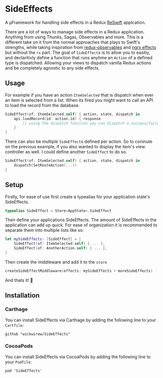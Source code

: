 # SideEffects
A µFramework for handling side effects in a Redux [ReSwift](https://www.github.com/ReSwift/ReSwift) applcation.

There are a lot of ways to manage side effects in a Redux application. Anything from using Thunks, Sagas, Observables and more. This is a different take on it from the normal approaches that plays to Swift's strengths, while taking inspiration from [redux-observables](https://github.com/redux-observable/redux-observable) and [ngrx effects](https://github.com/ngrx/effects) but without the `rx` part. The goal of `SideEffect`s is to allow you to easiliy, and declaritivly define a function that runs anytime an `Action` of a defined type is dispatched. Allowing your views to dispatch vanilla Redux actions and be completely agnostic to any side effects.

## Usage
For example if you have an action `ItemSelected` that is dispatch when ever an item is selected from a list.
When its fired you might want to call an API to load the record from the database.
```swift
SideEffect(of: ItemSelected.self) { action, state, dispatch in
    api.loadRecord(id: action.id) { response
        // using the dispatch function you can dispatch a success/failure action.
    }
}
```
There can also be multiple `SideEffect`s defined per action. So to coninute on the previous example, if you also wanted to display the item's view controller as well. I could define another `SideEffect` to do so.
```swift
SideEffect(of: ItemSelected.self) { action, state, dispatch in
    dispatch(SetRouteAction(...))
}
```

## Setup
Firstly, for ease of use first create a typealias for your application state's SideEffects.
```swift
typealias SideEffect = Store<AppState>.SideEffect
```
Then define your applications SideEffects. The amount of SideEffects in the application can add up quick. For ease of organization it is recommended to separate them into multiple lists like so:
```swift
let mySideEffects: [SideEffect] = [
    SideEffect(of: ItemSelected.self) { ... },
    SideEffect(of: AnotherAction.self) { ... },
]
```
Then create the middleware and add it to the `store`
```swift
createSideEffectMiddleware(effects: mySideEffects + moreSideEffects)
```
And thats it! 🎉

## Installation
### Carthage
You can install SideEffects via Carthage by adding the following line to your `Cartfile`:
```
github "wickwirew/SideEffects"
```
### CocoaPods

You can install SideEffects via CocoaPods by adding the following line to your `Podfile`:
```
pod 'SideEffects'
```
